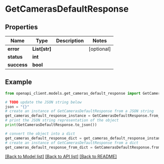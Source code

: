 # GetCamerasDefaultResponse


## Properties

Name | Type | Description | Notes
------------ | ------------- | ------------- | -------------
**error** | **List[str]** |  | [optional] 
**status** | **int** |  | 
**success** | **bool** |  | 

## Example

```python
from openapi_client.models.get_cameras_default_response import GetCamerasDefaultResponse

# TODO update the JSON string below
json = "{}"
# create an instance of GetCamerasDefaultResponse from a JSON string
get_cameras_default_response_instance = GetCamerasDefaultResponse.from_json(json)
# print the JSON string representation of the object
print(GetCamerasDefaultResponse.to_json())

# convert the object into a dict
get_cameras_default_response_dict = get_cameras_default_response_instance.to_dict()
# create an instance of GetCamerasDefaultResponse from a dict
get_cameras_default_response_from_dict = GetCamerasDefaultResponse.from_dict(get_cameras_default_response_dict)
```
[[Back to Model list]](../README.md#documentation-for-models) [[Back to API list]](../README.md#documentation-for-api-endpoints) [[Back to README]](../README.md)


